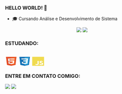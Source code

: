 ### HELLO WORLD! 👋


- 🎓 Cursando Análise e Desenvolvimento de Sistema

<p float="left" align="center">
<img width="380" float="left" src="https://github-readme-stats.vercel.app/api/top-langs/?username=AmurimDevs&layout=compact&theme=github_dark&border=FFFFFF03&hide_border=true&locale=pt-br&hide_title=true"/>
  <img width="380" src="http://github-streak-stats.herokuapp.com/?user=AmurimDevs&theme=dark&background=0D1117&border=FF2D2D00"/>
</p>

### ESTUDANDO:

<div style="display: inline_block"><br>
  <img align="center" alt="Rafa-HTML" height="30" width="40" src="https://raw.githubusercontent.com/devicons/devicon/master/icons/html5/html5-original.svg">
  <img align="center" alt="Rafa-CSS" height="30" width="40" src="https://raw.githubusercontent.com/devicons/devicon/master/icons/css3/css3-original.svg">
  <img align="center" alt="Rafa-Js" height="30" width="40" src="https://raw.githubusercontent.com/devicons/devicon/master/icons/javascript/javascript-plain.svg">
</div>
  

 
  
  ### ENTRE EM CONTATO COMIGO:
<div>
  <a href="https://www.linkedin.com/in/caio-amurim-b33046169" target="_blank"><img src="https://img.shields.io/badge/-LinkedIn-%230077B5?style=for-the-badge&logo=linkedin&logoColor=white" target="_blank"></a> 
  <a href = "mailto:caioamurim29@gmail.com"><img src="https://img.shields.io/badge/-Gmail-%23333?style=for-the-badge&logo=gmail&logoColor=white" target="_blank"></a>
 
